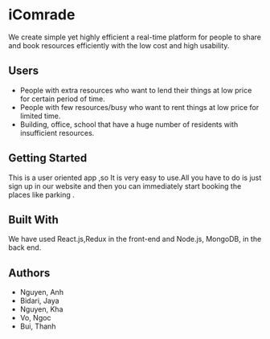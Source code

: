 # iComrade

 We create simple yet highly efficient a real-time platform for people to share  and book resources efficiently with the low cost and high usability.

## Users
* People with extra resources who want to lend their things at low price for certain period of time.
* People with few resources/busy who want to rent things at low price for limited time.  
* Building, office, school that have a huge number of residents with insufficient resources.


## Getting Started

This is a user oriented app ,so It is very easy to use.All you have to do is just sign up in our website and then you can immediately start booking the places like parking .


## Built With

We have used React.js,Redux in the front-end and Node.js, MongoDB, in the back end.

## Authors

* Nguyen, Anh
* Bidari, Jaya
* Nguyen, Kha
* Vo, Ngoc
* Bui, Thanh

